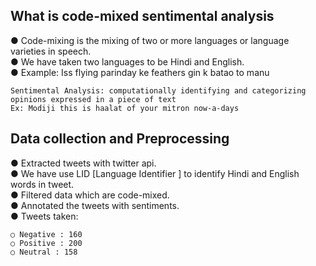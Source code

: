 ## What is code-mixed sentimental analysis

● Code-mixing is the mixing of two or more languages or language varieties in speech.\
● We have taken two languages to be Hindi and English.\
● Example: Iss flying parinday ke feathers gin k batao to manu

```
Sentimental Analysis: computationally identifying and categorizing opinions expressed in a piece of text
Ex: Modiji this is haalat of your mitron now-a-days
```

## Data collection and Preprocessing

● Extracted tweets with twitter api.\
● We have use LID [Language Identifier ] to identify Hindi and English words in tweet.\
● Filtered data which are code-mixed.\
● Annotated the tweets with sentiments.\
● Tweets taken:
```
○ Negative : 160 
○ Positive : 200
○ Neutral : 158
```
